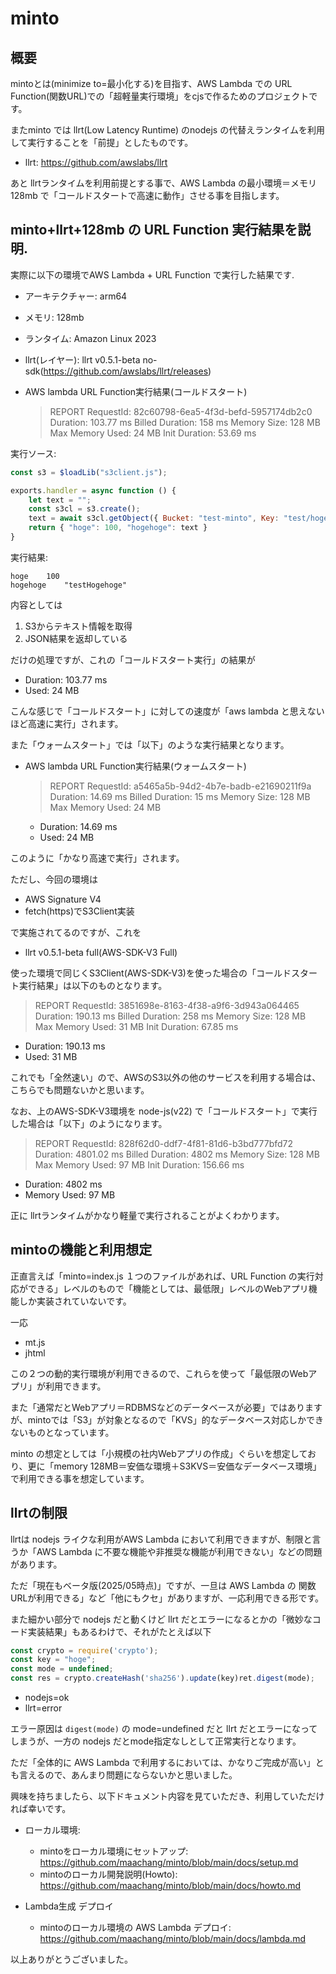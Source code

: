 # minto

## 概要

mintoとは(minimize to=最小化する)を目指す、AWS Lambda での URL Function(関数URL)での「超軽量実行環境」をcjsで作るためのプロジェクトです。

またminto では llrt(Low Latency Runtime) のnodejs の代替えランタイムを利用して実行することを「前提」としたものです。
- llrt: https://github.com/awslabs/llrt

あと llrtランタイムを利用前提とする事で、AWS Lambda の最小環境＝メモリ128mb で「コールドスタートで高速に動作」させる事を目指します。

## minto+llrt+128mb の URL Function 実行結果を説明.

実際に以下の環境でAWS Lambda + URL Function で実行した結果です.
- アーキテクチャー: arm64
- メモリ: 128mb
- ランタイム: Amazon Linux 2023
- llrt(レイヤー): llrt v0.5.1-beta no-sdk(https://github.com/awslabs/llrt/releases)

- AWS lambda URL Function実行結果(コールドスタート)
  > REPORT RequestId: 82c60798-6ea5-4f3d-befd-5957174db2c0 Duration: 103.77 ms Billed Duration: 158 ms Memory Size: 128 MB Max Memory Used: 24 MB Init Duration: 53.69 ms

実行ソース:
~~~js
const s3 = $loadLib("s3client.js");

exports.handler = async function () {
    let text = "";
    const s3cl = s3.create();
    text = await s3cl.getObject({ Bucket: "test-minto", Key: "test/hogehoge" });
    return { "hoge": 100, "hogehoge": text }
}
~~~

実行結果:
~~~
hoge	100
hogehoge	"testHogehoge"
~~~

内容としては
1. S3からテキスト情報を取得
2. JSON結果を返却している

だけの処理ですが、これの「コールドスタート実行」の結果が
- Duration: 103.77 ms
- Used: 24 MB

こんな感じで「コールドスタート」に対しての速度が「aws lambda と思えないほど高速に実行」されます。

また「ウォームスタート」では「以下」のような実行結果となります。

- AWS lambda URL Function実行結果(ウォームスタート)
  > REPORT RequestId: a5465a5b-94d2-4b7e-badb-e21690211f9a Duration: 14.69 ms Billed Duration: 15 ms Memory Size: 128 MB Max Memory Used: 24 MB 

  - Duration: 14.69 ms
  - Used: 24 MB

このように「かなり高速で実行」されます。

ただし、今回の環境は
- AWS Signature V4
- fetch(https)でS3Client実装

で実施されてるのですが、これを
- llrt v0.5.1-beta full(AWS-SDK-V3 Full)

使った環境で同じくS3Client(AWS-SDK-V3)を使った場合の「コールドスタート実行結果」は以下のものとなります。

> REPORT RequestId: 3851698e-8163-4f38-a9f6-3d943a064465 Duration: 190.13 ms Billed Duration: 258 ms Memory Size: 128 MB Max Memory Used: 31 MB Init Duration: 67.85 ms

- Duration: 190.13 ms
- Used: 31 MB

これでも「全然速い」ので、AWSのS3以外の他のサービスを利用する場合は、こちらでも問題ないかと思います。

なお、上のAWS-SDK-V3環境を node-js(v22) で「コールドスタート」で実行した場合は「以下」のようになります。

> REPORT RequestId: 828f62d0-ddf7-4f81-81d6-b3bd777bfd72 Duration: 4801.02 ms Billed Duration: 4802 ms Memory Size: 128 MB Max Memory Used: 97 MB Init Duration: 156.66 ms

- Duration: 4802 ms
- Memory Used: 97 MB

正に llrtランタイムがかなり軽量で実行されることがよくわかります。

## mintoの機能と利用想定

正直言えば「minto=index.js １つのファイルがあれば、URL Function の実行対応ができる」レベルのもので「機能としては、最低限」レベルのWebアプリ機能しか実装されていないです。

一応
- mt.js
- jhtml

この２つの動的実行環境が利用できるので、これらを使って「最低限のWebアプリ」が利用できます。

また「通常だとWebアプリ＝RDBMSなどのデータベースが必要」ではありますが、mintoでは「S3」が対象となるので「KVS」的なデータベース対応しかできないものとなっています。

minto の想定としては「小規模の社内Webアプリの作成」ぐらいを想定しており、更に「memory 128MB＝安価な環境＋S3KVS＝安価なデータベース環境」で利用できる事を想定しています。

## llrtの制限

llrtは nodejs ライクな利用がAWS Lambda において利用できますが、制限と言うか「AWS Lambda に不要な機能や非推奨な機能が利用できない」などの問題があります。

ただ「現在もベータ版(2025/05時点)」ですが、一旦は AWS Lambda の 関数URLが利用できる」など「他にもクセ」がありますが、一応利用できる形です。

また細かい部分で nodejs だと動くけど llrt だとエラーになるとかの「微妙なコード実装結果」もあるわけで、それがたとえば以下

~~~js
const crypto = require('crypto');
const key = "hoge";
const mode = undefined;
const res = crypto.createHash('sha256').update(key)ret.digest(mode);
~~~

- nodejs=ok
- llrt=error

エラー原因は `digest(mode)` の mode=undefined だと llrt だとエラーになってしまうが、一方の nodejs だとmode指定なしとして正常実行となります。

ただ「全体的に AWS Lambda で利用するにおいては、かなりご完成が高い」とも言えるので、あんまり問題にならないかと思いました。

興味を持ちましたら、以下ドキュメント内容を見ていただき、利用していただければ幸いです。

- ローカル環境:
  - mintoをローカル環境にセットアップ: https://github.com/maachang/minto/blob/main/docs/setup.md
  - mintoのローカル開発説明(Howto): https://github.com/maachang/minto/blob/main/docs/howto.md

- Lambda生成 デプロイ
  - mintoのローカル環境の AWS Lambda デプロイ: https://github.com/maachang/minto/blob/main/docs/lambda.md

以上ありがとうございました。
